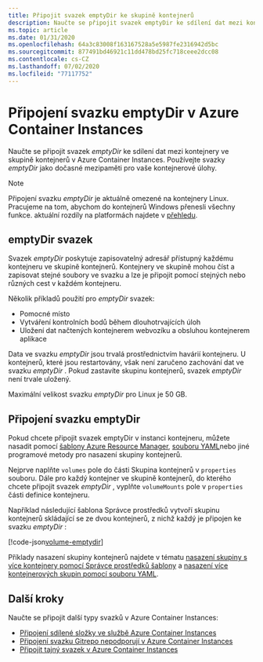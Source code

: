 ```yaml
---
title: Připojit svazek emptyDir ke skupině kontejnerů
description: Naučte se připojit svazek emptyDir ke sdílení dat mezi kontejnery ve skupině kontejnerů v Azure Container Instances
ms.topic: article
ms.date: 01/31/2020
ms.openlocfilehash: 64a3c83008f163167528a5e5987fe2316942d5bc
ms.sourcegitcommit: 877491bd46921c11dd478bd25fc718ceee2dcc08
ms.contentlocale: cs-CZ
ms.lasthandoff: 07/02/2020
ms.locfileid: "77117752"
---
```

# <a name="mount-an-emptydir-volume-in-azure-container-instances"></a>Připojení svazku emptyDir v Azure Container Instances

Naučte se připojit svazek *emptyDir* ke sdílení dat mezi kontejnery ve skupině kontejnerů v Azure Container Instances. Používejte svazky *emptyDir* jako dočasné mezipaměti pro vaše kontejnerové úlohy.

> [!NOTE]
> Připojení svazku *emptyDir* je aktuálně omezené na kontejnery Linux. Pracujeme na tom, abychom do kontejnerů Windows přenesli všechny funkce. aktuální rozdíly na platformách najdete v [přehledu](container-instances-overview.md#linux-and-windows-containers).

## <a name="emptydir-volume"></a>emptyDir svazek

Svazek *emptyDir* poskytuje zapisovatelný adresář přístupný každému kontejneru ve skupině kontejnerů. Kontejnery ve skupině mohou číst a zapisovat stejné soubory ve svazku a lze je připojit pomocí stejných nebo různých cest v každém kontejneru.

Několik příkladů použití pro *emptyDir* svazek:

* Pomocné místo
* Vytváření kontrolních bodů během dlouhotrvajících úloh
* Uložení dat načtených kontejnerem webvozíku a obsluhou kontejnerem aplikace

Data ve svazku *emptyDir* jsou trvalá prostřednictvím havárií kontejneru. U kontejnerů, které jsou restartovány, však není zaručeno zachování dat ve svazku *emptyDir* . Pokud zastavíte skupinu kontejnerů, svazek *emptyDir* není trvale uložený.

Maximální velikost svazku *emptyDir* pro Linux je 50 GB.

## <a name="mount-an-emptydir-volume"></a>Připojení svazku emptyDir

Pokud chcete připojit svazek emptyDir v instanci kontejneru, můžete nasadit pomocí [šablony Azure Resource Manager](/azure/templates/microsoft.containerinstance/containergroups), [souboru YAML](container-instances-reference-yaml.md)nebo jiné programové metody pro nasazení skupiny kontejnerů.

Nejprve naplňte `volumes` pole do části Skupina kontejnerů v `properties` souboru. Dále pro každý kontejner ve skupině kontejnerů, do kterého chcete připojit svazek *emptyDir* , vyplňte `volumeMounts` pole v `properties` části definice kontejneru.

Například následující šablona Správce prostředků vytvoří skupinu kontejnerů skládající se ze dvou kontejnerů, z nichž každý je připojen ke svazku *emptyDir* :

<!-- https://github.com/Azure/azure-docs-json-samples/blob/master/container-instances/aci-deploy-volume-emptydir.json -->
[!code-json[volume-emptydir](~/azure-docs-json-samples/container-instances/aci-deploy-volume-emptydir.json)]

Příklady nasazení skupiny kontejnerů najdete v tématu [nasazení skupiny s více kontejnery pomocí Správce prostředků šablony](container-instances-multi-container-group.md) a [nasazení více kontejnerových skupin pomocí souboru YAML](container-instances-multi-container-yaml.md).

## <a name="next-steps"></a>Další kroky

Naučte se připojit další typy svazků v Azure Container Instances:

* [Připojení sdílené složky ve službě Azure Container Instances](container-instances-volume-azure-files.md)
* [Připojení svazku Gitrepo nepodporují v Azure Container Instances](container-instances-volume-gitrepo.md)
* [Připojit tajný svazek v Azure Container Instances](container-instances-volume-secret.md)